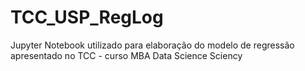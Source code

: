 # TCC_USP_RegLog
Jupyter Notebook utilizado para elaboração do modelo de regressão apresentado no TCC - curso MBA Data Science Sciency 
